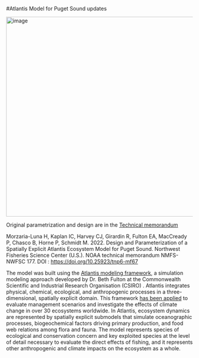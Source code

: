 #Atlantis Model for Puget Sound updates

<img width="540" alt="image" src="https://user-images.githubusercontent.com/11339490/204617539-235ae7c8-d26b-42dc-bd3e-d89b729715ad.png">

Original parametrization and design are in the [Technical memorandum](https://repository.library.noaa.gov/view/noaa/40463)

Morzaria-Luna H, Kaplan IC, Harvey CJ, Girardin R, Fulton EA, MacCready P, Chasco B, Horne P, Schmidt M. 2022. Design and Parameterization of a Spatially Explicit Atlantis Ecosystem Model for Puget Sound. Northwest Fisheries Science Center (U.S.). NOAA technical memorandum NMFS-NWFSC 177. DOI : https://doi.org/10.25923/tnp6-mf67


The model was built using the [Atlantis modeling framework](https://research.csiro.au/atlantis/), a simulation modeling approach developed by Dr. Beth Fulton at the Commonwealth Scientific and Industrial Research Organisation (CSIRO) . Atlantis integrates physical, chemical, ecological, and anthropogenic processes in a three-dimensional, spatially explicit domain. This framework [has been applied](https://besjournals.onlinelibrary.wiley.com/doi/full/10.1111/2041-210X.13272) to evaluate management scenarios and investigate the effects of climate change in over 30 ecosystems worldwide. In Atlantis, ecosystem dynamics are represented by spatially explicit submodels that simulate oceanographic processes, biogeochemical factors driving primary production, and food web relations among flora and fauna. The model represents species of ecological and conservation concern and key exploited species at the level of detail necessary to evaluate the direct effects of fishing, and it represents other anthropogenic and climate impacts on the ecosystem as a whole. 


